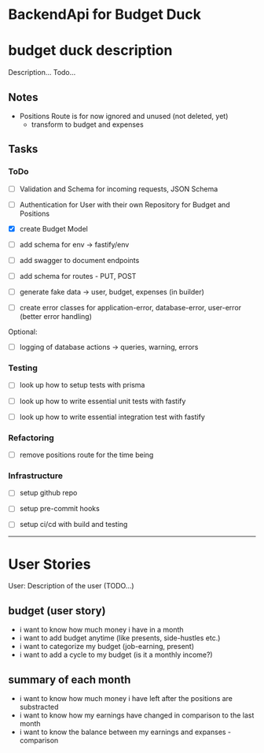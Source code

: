 # BackendApi for Budget Duck

# budget duck description

Description... Todo...

## Notes

- Positions Route is for now ignored and unused (not deleted, yet)
  - transform to budget and expenses

## Tasks

### ToDo

- [ ] Validation and Schema for incoming requests, JSON Schema
- [ ] Authentication for User with their own Repository for Budget and Positions
- [x] create Budget Model
- [ ] add schema for env -> fastify/env
- [ ] add swagger to document endpoints
- [ ] add schema for routes - PUT, POST

- [ ] generate fake data -> user, budget, expenses (in builder)
- [ ] create error classes for application-error, database-error, user-error (better error handling)


Optional:
- [ ] logging of database actions -> queries, warning, errors

### Testing

- [ ] look up how to setup tests with prisma
- [ ] look up how to write essential unit tests with fastify
- [ ] look up how to write essential integration test with fastify


### Refactoring

- [ ] remove positions route for the time being

### Infrastructure

- [ ] setup github repo
- [ ] setup pre-commit hooks
- [ ] setup ci/cd with build and testing


--------------------------------------------------

# User Stories

User:
Description of the user (TODO...)

## budget (user story)

- i want to know how much money i have in a month
- i want to add budget anytime (like presents, side-hustles etc.)
- i want to categorize my budget (job-earning, present)
- i want to add a cycle to my budget (is it a monthly income?)


## summary of each month

- i want to know how much money i have left after the positions are substracted
- i want to know how my earnings have changed in comparison to the last month
- i want to know the balance between my earnings and expanses - comparison
